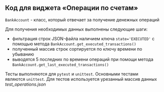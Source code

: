 ## Код для виджета «Операции по счетам»

``BankAccount`` - класс, который отвечает за получение денежных операций

Для получения необходимых данных выполнены следующие шаги:
+ фильтрация строк JSON-файла наличием ключа ``state='EXECUTED'``
с помощью метода ``BankAccount.get_executed_transactions()``
+ полученный массив строк сортируется по ключу времени по убыванию
+ выводятся 5 последних по времени операций при помощи метода 
``BankAccount.get_last_executed_transactions()``

Тесты выполняются для ``pytest`` и ``unittest``. Основными тестами являются ``unittest``.
Для тестов используется урезанный массив данных *test_operations.json*
